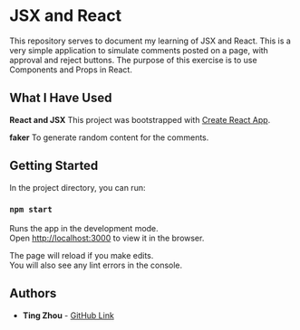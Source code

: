 # JSX and React
This repository serves to document my learning of JSX and React. This is a very simple application to simulate comments posted on a page, with approval and reject buttons. The purpose of this exercise is to use Components and Props in React.

## What I Have Used

**React and JSX**
This project was bootstrapped with [Create React App](https://github.com/facebook/create-react-app).

**faker**
To generate random content for the comments.

## Getting Started

In the project directory, you can run:

### `npm start`

Runs the app in the development mode.<br>
Open [http://localhost:3000](http://localhost:3000) to view it in the browser.

The page will reload if you make edits.<br>
You will also see any lint errors in the console.

## Authors

* **Ting Zhou** - [GitHub Link](https://github.com/tingzhouu)
